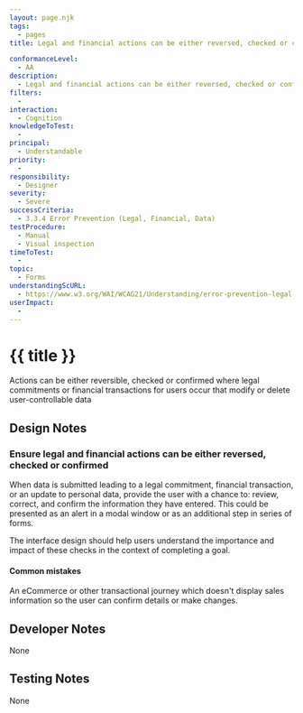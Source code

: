 ```yaml
---
layout: page.njk
tags:
  - pages
title: Legal and financial actions can be either reversed, checked or confirmed

conformanceLevel:
  - AA
description:
  - Legal and financial actions can be either reversed, checked or confirmed
filters:
  -
interaction:
  - Cognition
knowledgeToTest:
  -
principal:
  - Understandable
priority:
  -
responsibility:
  - Designer
severity:
  - Severe
successCriteria:
  - 3.3.4 Error Prevention (Legal, Financial, Data)
testProcedure:
  - Manual
  - Visual inspection
timeToTest:
  -
topic:
  - Forms
understandingScURL:
  - https://www.w3.org/WAI/WCAG21/Understanding/error-prevention-legal-financial-data.html
userImpact:
  -
---
```


# {{ title }}

Actions can be either reversible, checked or confirmed where legal commitments or financial transactions for users occur that modify or delete user-controllable data

## Design Notes

### Ensure legal and financial actions can be either reversed, checked or confirmed

When data is submitted leading to a legal commitment, financial transaction, or an update to personal data, provide the user with a chance to: review, correct, and confirm the information they have entered. This could be presented as an alert in a modal window or as an additional step in series of forms.

The interface design should help users understand the importance and impact of these checks in the context of completing a goal.

#### Common mistakes

An eCommerce or other transactional journey which doesn't display sales information so the user can confirm details or make changes.

## Developer Notes

None

## Testing Notes

None
